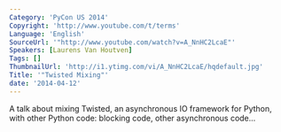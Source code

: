 ```yaml
---
Category: 'PyCon US 2014'
Copyright: 'http://www.youtube.com/t/terms'
Language: 'English'
SourceUrl: '"http://www.youtube.com/watch?v=A_NnHC2LcaE"'
Speakers: [Laurens Van Houtven]
Tags: []
ThumbnailUrl: 'http://i1.ytimg.com/vi/A_NnHC2LcaE/hqdefault.jpg'
Title: '"Twisted Mixing"'
date: '2014-04-12'
---
```

A talk about mixing Twisted, an asynchronous IO framework for Python, with other Python code: blocking code, other asynchronous code...